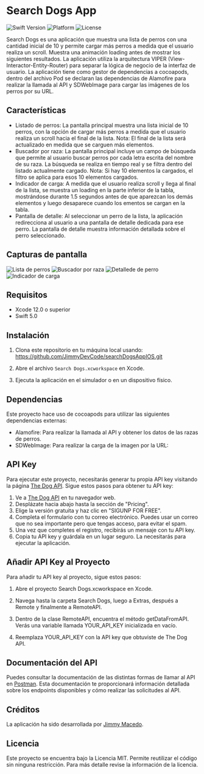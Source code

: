 # Search Dogs App

![Swift Version](https://img.shields.io/badge/Swift-5.0-orange.svg)
![Platform](https://img.shields.io/badge/platform-iOS-blue.svg)
![License](https://img.shields.io/badge/license-MIT-green.svg)

Search Dogs es una aplicación que muestra una lista de perros con una cantidad inicial de 10 y permite cargar más perros a medida que el usuario realiza un scroll. Muestra una animación loading antes de mostrar los siguientes resultados. La aplicación utiliza la arquitectura VIPER (View-Interactor-Entity-Router) para separar la lógica de negocio de la interfaz de usuario. La aplicación tiene como gestor de dependencias a cocoapods, dentro del archivo Pod se declaran las dependencias de Alamofire para realizar la llamada al API y SDWebImage para cargar las imágenes de los perros por su URL.

## Características

- Listado de perros: La pantalla principal muestra una lista inicial de 10 perros, con la opción de cargar más perros a medida que el usuario realiza un scroll hacia el final de la lista. Nota: El final de la lista será actualizado en medida que se carguen más elementos. 
- Buscador por raza: La pantalla principal incluye un campo de búsqueda que permite al usuario buscar perros por cada letra escrita del nombre de su raza. La búsqueda se realiza en tiempo real y se filtra dentro del listado actualmente cargado. Nota: Si hay 10 elementos la cargados, el filtro se aplica para esos 10 elementos cargados. 
- Indicador de carga: A medida que el usuario realiza scroll y llega al final de la lista, se muestra un loading en la parte inferior de la tabla, mostrándose durante 1.5 segundos antes de que aparezcan los demás elementos y luego desaparece cuando los ementos se cargan en la tabla. 
- Pantalla de detalle: Al seleccionar un perro de la lista, la aplicación redirecciona al usuario a una pantalla de detalle dedicada para ese perro. La pantalla de detalle muestra información detallada sobre el perro seleccionado.

## Capturas de pantalla 

![Lista de perros](screenshots/home.png)
![Buscador por raza](screenshots/filter.png)
![Detallede de perro](screenshots/detail.png)
![Indicador de carga](screenshots/loading.png)

## Requisitos

- Xcode 12.0 o superior
- Swift 5.0

## Instalación

1. Clona este repositorio en tu máquina local usando: https://github.com/JimmyDevCode/searchDogsAppIOS.git

2. Abre el archivo `Search Dogs.xcworkspace` en Xcode.

3. Ejecuta la aplicación en el simulador o en un dispositivo físico.

## Dependencias

Este proyecto hace uso de cocoapods para utilizar las siguientes dependencias externas:

- Alamofire: Para realizar la llamada al API y obtener los datos de las razas de perros.
- SDWebImage: Para realizar la carga de la imagen por la URL:

## API Key

Para ejecutar este proyecto, necesitarás generar tu propia API key visitando la página [The Dog API](https://www.thedogapi.com/). Sigue estos pasos para obtener tu API key:

1. Ve a [The Dog API](https://www.thedogapi.com/) en tu navegador web.
2. Desplázate hacia abajo hasta la sección de "Pricing".
3. Elige la versión gratuita y haz clic en "SIGUNP FOR FREE".
4. Completa el formulario con tu correo electrónico. Puedes usar un correo que no sea importante pero que tengas acceso, para evitar el spam.
5. Una vez que completes el registro, recibirás un mensaje con tu API key.
6. Copia tu API key y guárdala en un lugar seguro. La necesitarás para ejecutar la aplicación.

## Añadir API Key al Proyecto

Para añadir tu API key al proyecto, sigue estos pasos:

1. Abre el proyecto Search Dogs.xcworkspace en Xcode.

2. Navega hasta la carpeta Search Dogs, luego a Extras, después a Remote y finalmente a RemoteAPI.

3. Dentro de la clase RemoteAPI, encuentra el método getDataFromAPI. Verás una variable llamada YOUR_API_KEY inicializada en vacío.

4. Reemplaza YOUR_API_KEY con la API key que obtuviste de The Dog API.

## Documentación del API

Puedes consultar la documentación de las distintas formas de llamar al API en [Postman](https://documenter.getpostman.com/view/4016432/the-dog-api/RW81vZ4Z#26bd3f92-dd58-4569-bc13-22fa76396fe8). Esta documentación te proporcionará información detallada sobre los endpoints disponibles y cómo realizar las solicitudes al API.

## Créditos

La aplicación ha sido desarrollada por [Jimmy Macedo](https://github.com/JimmyDevCode).

## Licencia

Este proyecto se encuentra bajo la Licencia MIT. Permite reutilizar el código sin ninguna restricción. Para más detalle revise la información de la licencia. 
